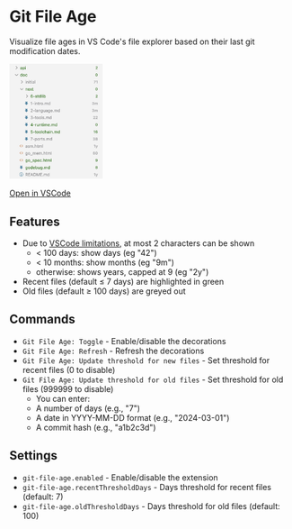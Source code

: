 # Git File Age

Visualize file ages in VS Code's file explorer based on their last git modification dates.

<img src="docs/image.png" width="33%" style="margin: auto" />

[Open in VSCode](vscode:extension/yifeiyin.git-file-age)

## Features

* Due to [VSCode limitations](https://github.com/microsoft/vscode/blob/main/src/vs/workbench/api/common/extHostTypes.ts#L3788C1-L3794C5), at most 2 characters can be shown
  * < 100 days: show days (eg "42")
  * < 10 months: show months (eg "9m")
  * otherwise: shows years, capped at 9 (eg "2y")
* Recent files (default ≤ 7 days) are highlighted in green
* Old files (default ≥ 100 days) are greyed out

## Commands

* `Git File Age: Toggle` - Enable/disable the decorations
* `Git File Age: Refresh` - Refresh the decorations
* `Git File Age: Update threshold for new files` - Set threshold for recent files (0 to disable)
* `Git File Age: Update threshold for old files` - Set threshold for old files (999999 to disable)
  * You can enter:
  * A number of days (e.g., "7")
  * A date in YYYY-MM-DD format (e.g., "2024-03-01")
  * A commit hash (e.g., "a1b2c3d")

## Settings

* `git-file-age.enabled` - Enable/disable the extension
* `git-file-age.recentThresholdDays` - Days threshold for recent files (default: 7)
* `git-file-age.oldThresholdDays` - Days threshold for old files (default: 100)
